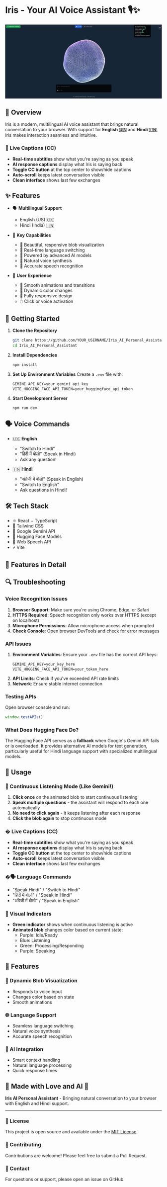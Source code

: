 # Iris - Your AI Voice Assistant 🎙️✨

![Iris Voice Assistant Preview](/public/image.png)

## 🌟 Overview

Iris is a modern, multilingual AI voice assistant that brings natural conversation to your browser. With support for **English 🇺🇸** and **Hindi 🇮🇳**, Iris makes interaction seamless and intuitive.

### 💬 Live Captions (CC)
- **Real-time subtitles** show what you're saying as you speak
- **AI response captions** display what Iris is saying back
- **Toggle CC button** at the top center to show/hide captions
- **Auto-scroll** keeps latest conversation visible
- **Clean interface** shows last few exchanges

## ✨ Features

- 🗣️ **Multilingual Support**
  - English (US) 🇺🇸
  - Hindi (India) 🇮🇳

- 🎯 **Key Capabilities**
  - 🎨 Beautiful, responsive blob visualization
  - 🔄 Real-time language switching
  - 🤖 Powered by advanced AI models
  - 🎵 Natural voice synthesis
  - 🎤 Accurate speech recognition

- 💫 **User Experience**
  - 🌊 Smooth animations and transitions
  - 🎨 Dynamic color changes
  - 📱 Fully responsive design
  - 🖱️ Click or voice activation

## 🚀 Getting Started

1. **Clone the Repository**
   ```bash
   git clone https://github.com/YOUR_USERNAME/Iris_AI_Personal_Assistant.git
   cd Iris_AI_Personal_Assistant
   ```

2. **Install Dependencies**
   ```bash
   npm install
   ```

3. **Set Up Environment Variables**
   Create a `.env` file with:
   ```env
   GEMINI_API_KEY=your_gemini_api_key
   VITE_HUGGING_FACE_API_TOKEN=your_huggingface_api_token
   ```

4. **Start Development Server**
   ```bash
   npm run dev
   ```

## 🗣️ Voice Commands

- 🇺🇸 **English**
  - "Switch to Hindi"
  - "हिंदी में बोलो" (Speak in Hindi)
  - Ask any question!

- 🇮🇳 **Hindi**
  - "अंग्रेजी में बोलो" (Speak in English)
  - "Switch to English"
  - Ask questions in Hindi!

## 🛠️ Tech Stack

- ⚛️ React + TypeScript
- 🎨 Tailwind CSS
- 🧠 Google Gemini API
- 🤖 Hugging Face Models
- 🎵 Web Speech API
- ⚡ Vite

## 🌈 Features in Detail

## 🔍 Troubleshooting

### Voice Recognition Issues
1. **Browser Support**: Make sure you're using Chrome, Edge, or Safari
2. **HTTPS Required**: Speech recognition only works over HTTPS (except on localhost)
3. **Microphone Permissions**: Allow microphone access when prompted
4. **Check Console**: Open browser DevTools and check for error messages

### API Issues
1. **Environment Variables**: Ensure your `.env` file has the correct API keys:
   ```env
   GEMINI_API_KEY=your_key_here
   VITE_HUGGING_FACE_API_TOKEN=your_token_here
   ```
2. **API Limits**: Check if you've exceeded API rate limits
3. **Network**: Ensure stable internet connection

### Testing APIs
Open browser console and run:
```javascript
window.testAPIs()
```

### What Does Hugging Face Do?
The Hugging Face API serves as a **fallback** when Google's Gemini API fails or is overloaded. It provides alternative AI models for text generation, particularly useful for Hindi language support with specialized multilingual models.

## 📱 Usage

### 🎯 Continuous Listening Mode (Like Gemini!)
1. **Click once** on the animated blob to start continuous listening
2. **Speak multiple questions** - the assistant will respond to each one automatically
3. **No need to click again** - it keeps listening after each response
4. **Click the blob again** to stop continuous mode

### � Live Captions (CC)
- **Real-time subtitles** show what you're saying as you speak
- **AI response captions** display what Iris is saying back
- **Toggle CC button** at the top center to show/hide captions
- **Auto-scroll** keeps latest conversation visible
- **Clean interface** shows last few exchanges

### �🗣️ Language Commands
- "Speak Hindi" / "Switch to Hindi"  
- "हिंदी में बोलो" / "Speak in Hindi"
- "अंग्रेजी में बोलो" / "Speak in English"

### 🎨 Visual Indicators
- **Green indicator** shows when continuous listening is active
- **Animated blob** changes color based on current state:
  - Purple: Idle/Ready
  - Blue: Listening
  - Green: Processing/Responding
  - Purple: Speaking

## 🎨 Features

### 🌟 Dynamic Blob Visualization
- Responds to voice input
- Changes color based on state
- Smooth animations

### 🌐 Language Support
- Seamless language switching
- Natural voice synthesis
- Accurate speech recognition

### 🤖 AI Integration
- Smart context handling
- Natural language processing
- Quick response times


## 🌟 Made with Love and AI 🤖

**Iris AI Personal Assistant** - Bringing natural conversation to your browser with English and Hindi support.

---

### 📝 License
This project is open source and available under the [MIT License](LICENSE).

### 🤝 Contributing
Contributions are welcome! Please feel free to submit a Pull Request.

### 📧 Contact
For questions or support, please open an issue on GitHub.
